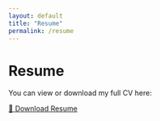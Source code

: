 ```yaml
---
layout: default
title: "Resume"
permalink: /resume
---
```


# Resume

You can view or download my full CV here:

[📑 Download Resume](assets/Giuliano_Tuzzi_CV_DATA_AI.pdf)

